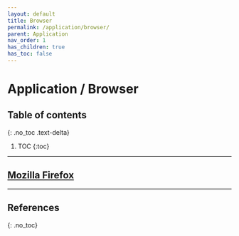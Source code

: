 ```yaml
---
layout: default
title: Browser
permalink: /application/browser/
parent: Application
nav_order: 1
has_children: true
has_toc: false
---
```


# Application / Browser

## Table of contents
{: .no_toc .text-delta}

1. TOC
{:toc}

---

## [Mozilla Firefox](/Andromeda/application/browser/mozilla-firefox/)

---

## References
{: .no_toc}
